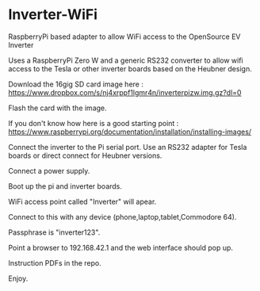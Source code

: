 # Inverter-WiFi
RaspberryPi based adapter to allow WiFi access to the OpenSource EV Inverter

Uses a RaspberryPi Zero W and a generic RS232 converter to allow wifi access to the Tesla or other inverter boards based on the
Heubner design.

Download the 16gig SD card image here : 
https://www.dropbox.com/s/nj4xrppf1lgmr4n/inverterpizw.img.gz?dl=0

Flash the card with the image.


If you don't know how here is a good starting point : https://www.raspberrypi.org/documentation/installation/installing-images/


Connect the inverter to the Pi serial port. Use an RS232 adapter for Tesla boards or direct connect for Heubner versions.

Connect a power supply.

Boot up the pi and inverter boards.

WiFi access point called "Inverter" will apear.

Connect to this with any device (phone,laptop,tablet,Commodore 64).

Passphrase is "inverter123".

Point a browser to 192.168.42.1 and the web interface should pop up.


Instruction PDFs in the repo.


Enjoy.


